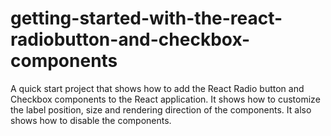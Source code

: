 # getting-started-with-the-react-radiobutton-and-checkbox-components
A quick start project that shows how to add the React Radio button and Checkbox components to the React application. It shows how to customize the label position, size and rendering direction of the components. It also shows how to disable the components.
